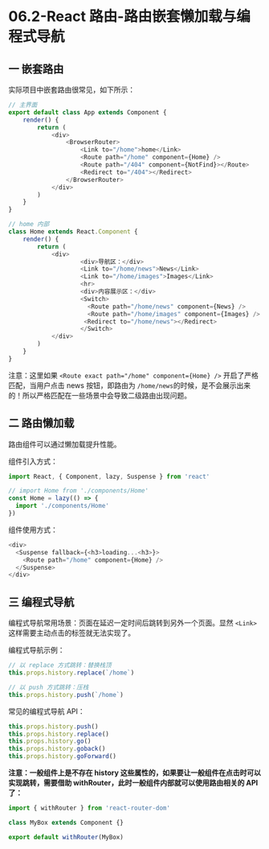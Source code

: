 # 06.2-React 路由-路由嵌套懒加载与编程式导航

## 一 嵌套路由

实际项目中嵌套路由很常见，如下所示：

```js
// 主界面
export default class App extends Component {
    render() {
        return (
            <div>
                <BrowserRouter>
                    <Link to="/home">home</Link>
                    <Route path="/home" component={Home} />
                    <Route path="/404" component={NotFind}></Route>
                    <Redirect to="/404"></Redirect>
                </BrowserRouter>
            </div>
        )
    }
}

// home 内部
class Home extends React.Component {
    render() {
        return (
            <div>
                    <div>导航区：</div>
                    <Link to="/home/news">News</Link>
                    <Link to="/home/images">Images</Link>
                    <hr>
                    <div>内容展示区：</div>
                    <Switch>
                      <Route path="/home/news" component={News} />
                      <Route path="/home/images" component={Images} />
                     <Redirect to="/home/news"></Redirect>
                    </Switch>
            </div>
        )
    }
}
```

注意：这里如果 `<Route exact path="/home" component={Home} />` 开启了严格匹配，当用户点击 news 按钮，即路由为 `/home/news`的时候，是不会展示出来的！所以严格匹配在一些场景中会导致二级路由出现问题。

## 二 路由懒加载

路由组件可以通过懒加载提升性能。

组件引入方式：

```js
import React, { Component, lazy, Suspense } from 'react'

// import Home from './components/Home'
const Home = lazy(() => {
  import './components/Home'
})
```

组件使用方式：

```js
<div>
  <Suspense fallback={<h3>loading...<h3>}>
    <Route path="/home" component={Home} />
  </Suspense>
</div>
```

## 三 编程式导航

编程式导航常用场景：页面在延迟一定时间后跳转到另外一个页面。显然 `<Link>` 这样需要主动点击的标签就无法实现了。

编程式导航示例：

```js
// 以 replace 方式跳转：替换栈顶
this.props.history.replace(`/home`)

// 以 push 方式跳转：压栈
this.props.history.push(`/home`)
```

常见的编程式导航 API：

```js
this.props.history.push()
this.props.history.replace()
this.props.history.go()
this.props.history.goback()
this.props.history.goForward()
```

**注意：一般组件上是不存在 history 这些属性的，如果要让一般组件在点击时可以实现跳转，需要借助 withRouter，此时一般组件内部就可以使用路由相关的 API 了：**

```js
import { withRouter } from 'react-router-dom'

class MyBox extends Component {}

export default withRouter(MyBox)
```
